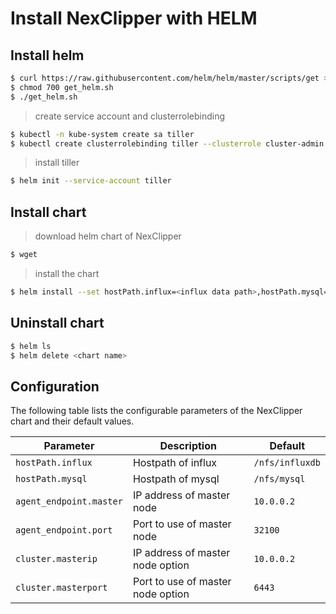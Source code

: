 # Install NexClipper with HELM

## Install helm

```sh
$ curl https://raw.githubusercontent.com/helm/helm/master/scripts/get > get_helm.sh
$ chmod 700 get_helm.sh
$ ./get_helm.sh
```

> create service account and clusterrolebinding

```sh
$ kubectl -n kube-system create sa tiller
$ kubectl create clusterrolebinding tiller --clusterrole cluster-admin --serviceaccount=kube-system:tiller
```

> install tiller

```sh
$ helm init --service-account tiller
```

## Install chart

> download helm chart of NexClipper

```sh
$ wget 
```

> install the chart 

```sh
$ helm install --set hostPath.influx=<influx data path>,hostPath.mysql=<mysql data path>,agent_endpoint.master=<master node ip>,agent_endpoint.port=<master node collector service port>,cluster.masterip=<master node ip>,cluster.masterport=<api server port> <tgz name>
```


## Uninstall chart

```sh
$ helm ls
$ helm delete <chart name>
```

## Configuration

The following table lists the configurable parameters of the NexClipper chart and their default values.

|           Parameter                  |              Description                       |         Default               |
|--------------------------------------|------------------------------------------------|-------------------------------|
| `hostPath.influx`                    | Hostpath of influx                             | `/nfs/influxdb`               |
| `hostPath.mysql`                     | Hostpath of mysql                              | `/nfs/mysql`                  |
| `agent_endpoint.master`              | IP address of master node                      | `10.0.0.2`                    |
| `agent_endpoint.port`                | Port to use of master node                     | `32100`                       |
| `cluster.masterip`                   | IP address of master node   option                   | `10.0.0.2`                    |
| `cluster.masterport`                 | Port to use of master node        option             | `6443`                        |
